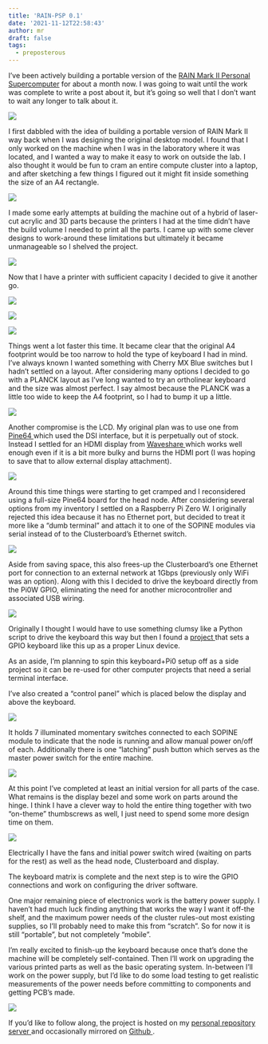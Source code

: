 ```yaml
---
title: 'RAIN-PSP 0.1'
date: '2021-11-12T22:58:43'
author: mr
draft: false
tags:
  - preposterous
---
```

I’ve been actively building a portable version of the [RAIN Mark II Personal Supercomputer](https://hackaday.io/project/85392-rain-mark-ii-supercomputer-trainer) for about a month now. I was going to wait until the work was complete to write a post about it, but it’s going so well that I don’t want to wait any longer to talk about it.

  

![](/assets/4-image0.png)  

  

I first dabbled with the idea of building a portable version of RAIN Mark II
way back when I was designing the original desktop model. I found that I only
worked on the machine when I was in the laboratory where it was located, and I
wanted a way to make it easy to work on outside the lab. I also thought it
would be fun to cram an entire compute cluster into a laptop, and after
sketching a few things I figured out it might fit inside something the size of
an A4 rectangle.

  

![](/assets/4-image1.jpeg)  

  

I made some early attempts at building the machine out of a hybrid of laser-
cut acrylic and 3D parts because the printers I had at the time didn’t have
the build volume I needed to print all the parts. I came up with some clever
designs to work-around these limitations but ultimately it became unmanageable
so I shelved the project.

  

![](/assets/4-image2.jpeg)  

  

Now that I have a printer with sufficient capacity I decided to give it
another go.

  

![](/assets/4-image3.jpeg)  

  

![](/assets/4-image4.jpeg)  

  

![](/assets/4-image12.jpeg)  

  

Things went a lot faster this time. It became clear that the original A4
footprint would be too narrow to hold the type of keyboard I had in mind. I’ve
always known I wanted something with Cherry MX Blue switches but I hadn’t
settled on a layout. After considering many options I decided to go with a
PLANCK layout as I’ve long wanted to try an ortholinear keyboard and the size
was almost perfect. I say almost because the PLANCK was a little too wide to
keep the A4 footprint, so I had to bump it up a little.

  

![](/assets/4-image5.jpeg)  

  

Another compromise is the LCD. My original plan was to use one from [ Pine64
](https://pine64.com/product/7-lcd-touch-screen-panel/) which used the DSI
interface, but it is perpetually out of stock. Instead I settled for an HDMI
display from [ Waveshare
](https://www.waveshare.com/wiki/7inch_HDMI_LCD_\(C\)) which works well enough
even if it is a bit more bulky and burns the HDMI port (I was hoping to save
that to allow external display attachment).

  

![](/assets/4-image6.jpeg)  

  

Around this time things were starting to get cramped and I reconsidered using
a full-size Pine64 board for the head node. After considering several options
from my inventory I settled on a Raspberry Pi Zero W. I originally rejected
this idea because it has no Ethernet port, but decided to treat it more like a
“dumb terminal” and attach it to one of the SOPINE modules via serial instead
of to the Clusterboard’s Ethernet switch.

  

![](/assets/4-image7.jpeg)  

  

Aside from saving space, this also frees-up the Clusterboard’s one Ethernet
port for connection to an external network at 1Gbps (previously only WiFi was
an option). Along with this I decided to drive the keyboard directly from the
Pi0W GPIO, eliminating the need for another microcontroller and associated USB
wiring.

  

![](/assets/4-image8.jpeg)  

  

Originally I thought I would have to use something clumsy like a Python script
to drive the keyboard this way but then I found a [ project
](https://github.com/qmk/qmk_kernel_module) that sets a GPIO keyboard like
this up as a proper Linux device.

  

As an aside, I’m planning to spin this keyboard+Pi0 setup off as a side
project so it can be re-used for other computer projects that need a serial
terminal interface.

  

I’ve also created a “control panel” which is placed below the display and
above the keyboard.

  

![](/assets/4-image9.jpeg)  

  

It holds 7 illuminated momentary switches connected to each SOPINE module to
indicate that the node is running and allow manual power on/off of each.
Additionally there is one “latching” push button which serves as the master
power switch for the entire machine.

  

![](/assets/4-image13.jpeg)  

  

At this point I’ve completed at least an initial version for all parts of the
case. What remains is the display bezel and some work on parts around the
hinge. I think I have a clever way to hold the entire thing together with two
“on-theme” thumbscrews as well, I just need to spend some more design time on
them.

  

![](/assets/4-image10.jpeg)  

  

Electrically I have the fans and initial power switch wired (waiting on parts
for the rest) as well as the head node, Clusterboard and display.

  

The keyboard matrix is complete and the next step is to wire the GPIO
connections and work on configuring the driver software.

  

One major remaining piece of electronics work is the battery power supply. I
haven’t had much luck finding anything that works the way I want it off-the
shelf, and the maximum power needs of the cluster rules-out most existing
supplies, so I’ll probably need to make this from “scratch”. So for now it is
still “portable”, but not completely “mobile”.

  

I’m really excited to finish-up the keyboard because once that’s done the
machine will be completely self-contained. Then I’ll work on upgrading the
various printed parts as well as the basic operating system. In-between I’ll
work on the power supply, but I’d like to do some load testing to get
realistic measurements of the power needs before committing to components and
getting PCB’s made.

  

![](/assets/4-image11.jpeg)  

  

If you’d like to follow along, the project is hosted on my [ personal
repository server ](https://code.jasongullickson.com/jjg/rain-psp) and
occasionally mirrored on [ Github ](https://github.com/jjg/rain-psp) .

  

